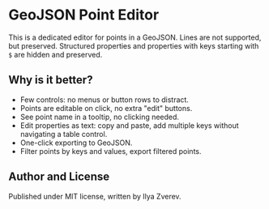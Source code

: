 # GeoJSON Point Editor

This is a dedicated editor for points in a GeoJSON. Lines are not supported, but preserved.
Structured properties and properties with keys starting with `$` are hidden and preserved.

## Why is it better?

- Few controls: no menus or button rows to distract.
- Points are editable on click, no extra "edit" buttons.
- See point name in a tooltip, no clicking needed.
- Edit properties as text: copy and paste, add multiple keys without navigating a table control.
- One-click exporting to GeoJSON.
- Filter points by keys and values, export filtered points.

## Author and License

Published under MIT license, written by Ilya Zverev.
